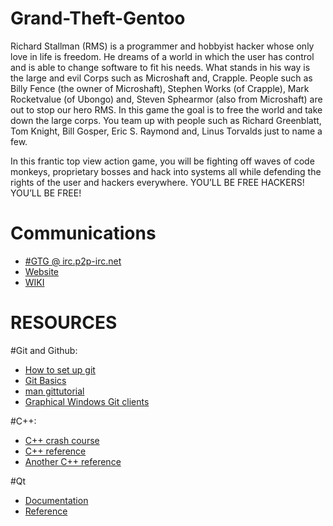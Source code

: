 Grand-Theft-Gentoo
==================
Richard Stallman (RMS) is a programmer and hobbyist hacker whose only love in life is freedom. He dreams of a world in which the user has control and is able to change software to fit his needs. What stands in his way is the large and evil Corps such as Microshaft and, Crapple. People such as Billy Fence (the owner of Microshaft), Stephen Works (of Crapple), Mark Rocketvalue (of Ubongo) and, Steven Sphearmor (also from Microshaft) are out to stop our hero RMS. In this game the goal is to free the world and take down the large corps. You team up with people such as Richard Greenblatt, Tom Knight, Bill Gosper, Eric S. Raymond and, Linus Torvalds just to name a few.

In this frantic top view action game, you will be fighting off waves of code monkeys, proprietary bosses and hack into systems all while defending the rights of the user and hackers everywhere. YOU’LL BE FREE HACKERS! YOU’LL BE FREE!

Communications
==============
* [#GTG @ irc.p2p-irc.net](http:///mibbit.com/#GTG@irc.p2p-irc.net)
* [Website](http://grandtheftgentoo.github.com/Grand-Theft-Gentoo/)
* [WIKI](https://github.com/GrandTheftGentoo/Grand-Theft-Gentoo/wiki)

RESOURCES
=========
#Git and Github:
* [How to set up git](https://help.github.com/articles/set-up-git#platform-all)
* [Git Basics](http://git-scm.com/book/en/Getting-Started-Git-Basics)
* [man gittutorial](https://www.kernel.org/pub/software/scm/git/docs/gittutorial.html)
* [Graphical Windows Git clients](http://www.makeuseof.com/tag/5-windows-git-clients-git-job/)

#C++:
* [C++ crash course](http://www.stanford.edu/class/cs193d/handouts/04-A-Crash-Course.pdf)
* [C++ reference](http://www.cplusplus.com/)
* [Another C++ reference](http://www.cppreference.com/)

#Qt
* [Documentation](http://qt-project.org/doc/qt-5.0/qtdoc/index.html)
* [Reference](http://qt-project.org/doc/qt-5.0/qtdoc/reference-overview.html)
